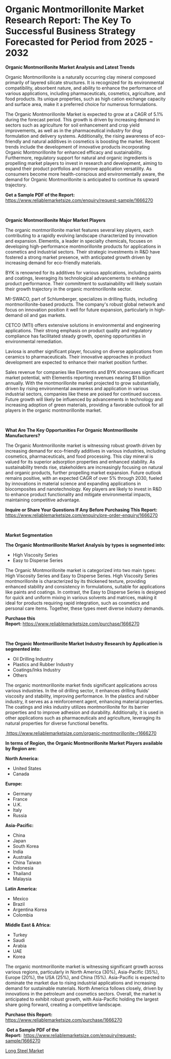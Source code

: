 <p><h1>Organic Montmorillonite Market Research Report: The Key To Successful Business Strategy Forecasted for Period from 2025 - 2032</h1></p><p><strong>Organic Montmorillonite Market Analysis and Latest Trends</strong></p>
<p><p>Organic Montmorillonite is a naturally occurring clay mineral composed primarily of layered silicate structures. It is recognized for its environmental compatibility, absorbent nature, and ability to enhance the performance of various applications, including pharmaceuticals, cosmetics, agriculture, and food products. Its unique properties, such as high cation exchange capacity and surface area, make it a preferred choice for numerous formulations.</p><p>The Organic Montmorillonite Market is expected to grow at a CAGR of 5.1% during the forecast period. This growth is driven by increasing demand in sectors such as agriculture for soil enhancement and crop yield improvements, as well as in the pharmaceutical industry for drug formulation and delivery systems. Additionally, the rising awareness of eco-friendly and natural additives in cosmetics is boosting the market. Recent trends include the development of innovative products incorporating Organic Montmorillonite for enhanced efficacy and sustainability. Furthermore, regulatory support for natural and organic ingredients is propelling market players to invest in research and development, aiming to expand their product portfolios and improve application versatility. As consumers become more health-conscious and environmentally aware, the demand for Organic Montmorillonite is anticipated to continue its upward trajectory.</p></p>
<p><strong>Get a Sample PDF of the Report:&nbsp;</strong> <a href="https://www.reliablemarketsize.com/enquiry/request-sample/1666270?utm_campaign=2111&utm_medium=2&utm_source=Github&utm_content=ia&utm_term=31012025&utm_id=organic-montmorillonite">https://www.reliablemarketsize.com/enquiry/request-sample/1666270</a></p>
<p>&nbsp;</p>
<p><strong>Organic Montmorillonite Major Market Players</strong></p>
<p><p>The organic montmorillonite market features several key players, each contributing to a rapidly evolving landscape characterized by innovation and expansion. Elementis, a leader in specialty chemicals, focuses on developing high-performance montmorillonite products for applications in cosmetics and industrial sectors. Their strategic investments in R&D have fostered a strong market presence, with anticipated growth driven by increasing demand for eco-friendly materials.</p><p>BYK is renowned for its additives for various applications, including paints and coatings, leveraging its technological advancements to enhance product performance. Their commitment to sustainability will likely sustain their growth trajectory in the organic montmorillonite sector.</p><p>MI-SWACO, part of Schlumberger, specializes in drilling fluids, including montmorillonite-based products. The company's robust global network and focus on innovation position it well for future expansion, particularly in high-demand oil and gas markets.</p><p>CETCO (MTI) offers extensive solutions in environmental and engineering applications. Their strong emphasis on product quality and regulatory compliance has facilitated steady growth, opening opportunities in environmental remediation.</p><p>Laviosa is another significant player, focusing on diverse applications from ceramics to pharmaceuticals. Their innovative approaches in product development are expected to enhance their market position further.</p><p>Sales revenue for companies like Elementis and BYK showcases significant market potential, with Elementis reporting revenues nearing $1 billion annually. With the montmorillonite market projected to grow substantially, driven by rising environmental awareness and application in various industrial sectors, companies like these are poised for continued success. Future growth will likely be influenced by advancements in technology and increasing adoption of green materials, providing a favorable outlook for all players in the organic montmorillonite market.</p></p>
<p>&nbsp;</p>
<p><strong>What Are The Key Opportunities For Organic Montmorillonite Manufacturers?</strong></p>
<p><p>The Organic Montmorillonite market is witnessing robust growth driven by increasing demand for eco-friendly additives in various industries, including cosmetics, pharmaceuticals, and food processing. This clay mineral is valued for its superior adsorption properties and enhanced stability. As sustainability trends rise, stakeholders are increasingly focusing on natural and organic products, further propelling market expansion. Future outlook remains positive, with an expected CAGR of over 5% through 2030, fueled by innovations in material science and expanding applications in biocomposites and nanotechnology. Key players are likely to invest in R&D to enhance product functionality and mitigate environmental impacts, maintaining competitive advantage.</p></p>
<p><strong>Inquire or Share Your Questions If Any Before Purchasing This Report:</strong> <a href="https://www.reliablemarketsize.com/enquiry/pre-order-enquiry/1666270?utm_campaign=2111&utm_medium=2&utm_source=Github&utm_content=ia&utm_term=31012025&utm_id=organic-montmorillonite">https://www.reliablemarketsize.com/enquiry/pre-order-enquiry/1666270</a></p>
<p>&nbsp;</p>
<p><strong>Market Segmentation</strong></p>
<p><strong>The Organic Montmorillonite Market Analysis by types is segmented into:</strong></p>
<p><ul><li>High Viscosity Series</li><li>Easy to Disperse Series</li></ul></p>
<p><p>The Organic Montmorillonite market is categorized into two main types: High Viscosity Series and Easy to Disperse Series. High Viscosity Series montmorillonite is characterized by its thickened texture, providing enhanced stability and consistency in formulations, suitable for applications like paints and coatings. In contrast, the Easy to Disperse Series is designed for quick and uniform mixing in various solvents and matrices, making it ideal for products requiring rapid integration, such as cosmetics and personal care items. Together, these types meet diverse industry demands.</p></p>
<p><strong>Purchase this Report:&nbsp;</strong><a href="https://www.reliablemarketsize.com/purchase/1666270?utm_campaign=2111&utm_medium=2&utm_source=Github&utm_content=ia&utm_term=31012025&utm_id=organic-montmorillonite">https://www.reliablemarketsize.com/purchase/1666270</a></p>
<p>&nbsp;</p>
<p><strong>The Organic Montmorillonite Market Industry Research by Application is segmented into:</strong></p>
<p><ul><li>Oil Drilling Industry</li><li>Plastics and Rubber Industry</li><li>Coatings/Inks Industry</li><li>Others</li></ul></p>
<p><p>The organic montmorillonite market finds significant applications across various industries. In the oil drilling sector, it enhances drilling fluids' viscosity and stability, improving performance. In the plastics and rubber industry, it serves as a reinforcement agent, enhancing material properties. The coatings and inks industry utilizes montmorillonite for its barrier properties and to improve adhesion and durability. Additionally, it is used in other applications such as pharmaceuticals and agriculture, leveraging its natural properties for diverse functional benefits.</p></p>
<p><a href="https://www.reliablemarketsize.com/organic-montmorillonite-r1666270?utm_campaign=2111&utm_medium=2&utm_source=Github&utm_content=ia&utm_term=31012025&utm_id=organic-montmorillonite">&nbsp;https://www.reliablemarketsize.com/organic-montmorillonite-r1666270</a></p>
<p><strong>In terms of Region, the Organic Montmorillonite Market Players available by Region are:</strong></p>
<p>
    <p> <strong> North America: </strong>
        <ul>
            <li>United States</li>
            <li>Canada</li>
        </ul>
        </p> 
    <p> <strong> Europe: </strong>
        <ul>
            <li>Germany</li>
            <li>France</li>
            <li>U.K.</li>
            <li>Italy</li>
            <li>Russia</li>
        </ul>
        </p> 
    <p> <strong> Asia-Pacific: </strong>
        <ul>
            <li>China</li>
            <li>Japan</li>
            <li>South Korea</li>
            <li>India</li>
            <li>Australia</li>
            <li>China Taiwan</li>
            <li>Indonesia</li>
            <li>Thailand</li>
            <li>Malaysia</li>
        </ul>
        </p> 
    <p> <strong> Latin America: </strong>
        <ul>
            <li>Mexico</li>
            <li>Brazil</li>
            <li>Argentina Korea</li>
            <li>Colombia</li>
        </ul>
        </p> 
    <p> <strong> Middle East & Africa: </strong>
        <ul>
            <li>Turkey</li>
            <li>Saudi</li>
            <li>Arabia</li>
            <li>UAE</li>
            <li>Korea</li>
        </ul>
    </p>
    </p>
<p><p>The organic montmorillonite market is witnessing significant growth across various regions, particularly in North America (30%), Asia-Pacific (35%), Europe (20%), the USA (25%), and China (15%). Asia-Pacific is expected to dominate the market due to rising industrial applications and increasing demand for sustainable materials. North America follows closely, driven by innovations in the petroleum and cosmetics sectors. Overall, the market is anticipated to exhibit robust growth, with Asia-Pacific holding the largest share going forward, creating a competitive landscape.</p></p>
<p><strong>Purchase this Report: </strong><a href="https://www.reliablemarketsize.com/purchase/1666270?utm_campaign=2111&utm_medium=2&utm_source=Github&utm_content=ia&utm_term=31012025&utm_id=organic-montmorillonite">https://www.reliablemarketsize.com/purchase/1666270</a></p>
<p>&nbsp;<strong>Get a Sample PDF of the Report:&nbsp;&nbsp;</strong><a href="https://www.reliablemarketsize.com/enquiry/request-sample/1666270?utm_campaign=2111&utm_medium=2&utm_source=Github&utm_content=ia&utm_term=31012025&utm_id=organic-montmorillonite">https://www.reliablemarketsize.com/enquiry/request-sample/1666270</a></p>
<p><strong></strong></p>
<p><p><a href="https://github.com/flnordan65e0/Market-Research-Report-List-1/blob/main/long-steel-market.md?utm_campaign=2111&utm_medium=2&utm_source=Github&utm_content=ia&utm_term=31012025&utm_id=organic-montmorillonite">Long Steel Market</a></p></p>